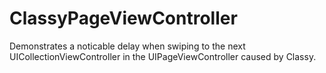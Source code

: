 ClassyPageViewController
========================

Demonstrates a noticable delay when swiping to the next UICollectionViewController in the UIPageViewController caused by Classy.
